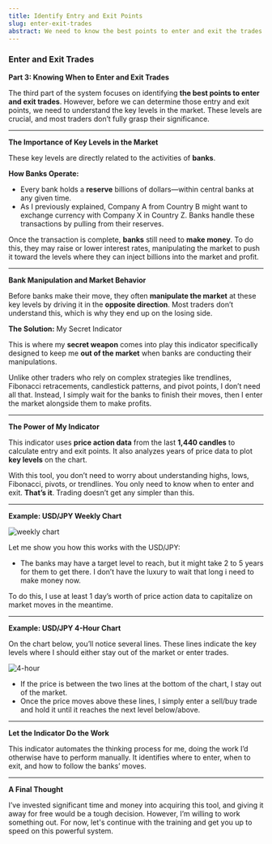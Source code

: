 ```yaml
---
title: Identify Entry and Exit Points
slug: enter-exit-trades
abstract: We need to know the best points to enter and exit the trades.
---
```


### Enter and Exit Trades

**Part 3: Knowing When to Enter and Exit Trades**

The third part of the system focuses on identifying **the best points to enter and exit trades**. However, before we can determine those entry and exit points, we need to understand the key levels in the market. These levels are crucial, and most traders don’t fully grasp their significance.

---

**The Importance of Key Levels in the Market**

These key levels are directly related to the activities of **banks**.

**How Banks Operate:**
- Every bank holds a **reserve** billions of dollars—within central banks at any given time.
- As I previously explained, Company A from Country B might want to exchange currency with Company X in Country Z. Banks handle these transactions by pulling from their reserves.


Once the transaction is complete, **banks** still need to **make money**. To do this, they may raise or lower interest rates, manipulating the market to push it toward the levels where they can inject billions into the market and profit.

---

**Bank Manipulation and Market Behavior**

Before banks make their move, they often **manipulate the market** at these key levels by driving it in the **opposite direction**. Most traders don’t understand this, which is why they end up on the losing side.

**The Solution:** My Secret Indicator

This is where my **secret weapon** comes into play this indicator specifically designed to keep me **out of the market** when banks are conducting their manipulations.

Unlike other traders who rely on complex strategies like trendlines, Fibonacci retracements, candlestick patterns, and pivot points, I don’t need all that. Instead, I simply wait for the banks to finish their moves, then I enter the market alongside them to make profits.

---

**The Power of My Indicator**

This indicator uses **price action data** from the last **1,440 candles** to calculate entry and exit points. It also analyzes years of price data to plot **key levels** on the chart.

With this tool, you don’t need to worry about understanding highs, lows, Fibonacci, pivots, or trendlines. You only need to know when to enter and exit. **That’s it**. Trading doesn’t get any simpler than this.

---

**Example: USD/JPY Weekly Chart**

![weekly chart](https://raw.githubusercontent.com/garenthoms/fx/refs/heads/master/image/jpykl.png)

Let me show you how this works with the USD/JPY:

- The banks may have a target level to reach, but it might take 2 to 5 years for them to get there. I don’t have the luxury to wait that long i need to make money now.


To do this, I use at least 1 day’s worth of price action data to capitalize on market moves in the meantime.

---

**Example: USD/JPY 4-Hour Chart**

On the chart below, you’ll notice several lines. These lines indicate the key levels where I should either stay out of the market or enter trades.

![4-hour](https://raw.githubusercontent.com/garenthoms/fx/refs/heads/master/image/jpytl.png)

- If the price is between the two lines at the bottom of the chart, I stay out of the market.
- Once the price moves above these lines, I simply enter a sell/buy trade and hold it until it reaches the next level below/above.

---

**Let the Indicator Do the Work**

This indicator automates the thinking process for me, doing the work I’d otherwise have to perform manually. It identifies where to enter, when to exit, and how to follow the banks’ moves.

---


**A Final Thought**

I’ve invested significant time and money into acquiring this tool, and giving it away for free would be a tough decision. However, I’m willing to work something out. For now, let's continue with the training and get you up to speed on this powerful system.
